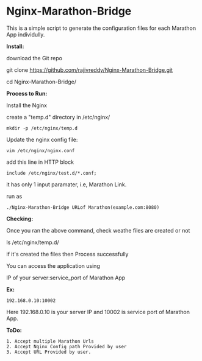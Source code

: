 # Nginx-Marathon-Bridge
This is a simple script to generate the configuration files for each Marathon App individully.

**Install:**

download the Git repo

git clone https://github.com/rajivreddy/Nginx-Marathon-Bridge.git

cd Nginx-Marathon-Bridge/

**Process to Run:**

Install the Nginx

create a "temp.d" directory in /etc/nginx/
```
mkdir -p /etc/nginx/temp.d
```

Update the nginx config file: 
```
vim /etc/nginx/nginx.conf
```
add this line in HTTP block
```
include /etc/nginx/test.d/*.conf;
```

it has only 1 input paramater, i.e, Marathon Link.

run as 
```
./Nginx-Marathon-Bridge URLof Marathon(example.com:8080)

```

**Checking:**

Once you ran the above command, check weathe files are created or not

ls /etc/nginx/temp.d/

if it's created the files then Process successfully

You can access the application using 

IP of your server:service_port of Marathon App

**Ex:**

`192.168.0.10:10002`

Here 192.168.0.10 is your server IP and 10002 is service port of Marathon App.

**ToDo:**

```
1. Accept multiple Marathon Urls 
2. Accept Nginx Config path Provided by user
3. Accept URL Provided by user.
```
